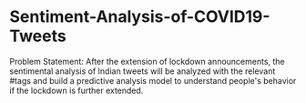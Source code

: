 # Sentiment-Analysis-of-COVID19-Tweets

Problem Statement:
After the extension of lockdown announcements, the sentimental analysis of Indian tweets will be analyzed with the relevant #tags and build a predictive analysis model to understand people's behavior if the lockdown is further extended.
